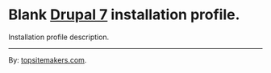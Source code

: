 # Blank [Drupal 7](http://drupal.org) installation profile.

Installation profile description.

<hr>

By: [topsitemakers.com](http://www.topsitemakers.com).
